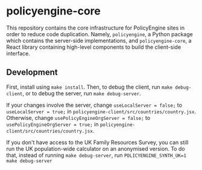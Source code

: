 # policyengine-core

This repository contains the core infrastructure for PolicyEngine sites in order to reduce code duplication. Namely, `policyengine`, a Python package which contains the server-side implementations, and `policyengine-core`, a React library containing high-level components to build the client-side interface.

## Development

First, install using `make install`. Then, to debug the client, run `make debug-client`, or to debug the server, run `make debug-server`.

If your changes involve the server, change `useLocalServer = false;` to `useLocalServer = true;` in `policyengine-client/src/countries/country.jsx`.
Otherwise, change `usePolicyEngineOrgServer = false;` to `usePolicyEngineOrgServer = true;` in `policyengine-client/src/countries/country.jsx`.

If you don't have access to the UK Family Resources Survey, you can still run the UK population-wide calculator on an anonymised version. To do that, instead of running `make debug-server`, run `POLICYENGINE_SYNTH_UK=1 make debug-server`
